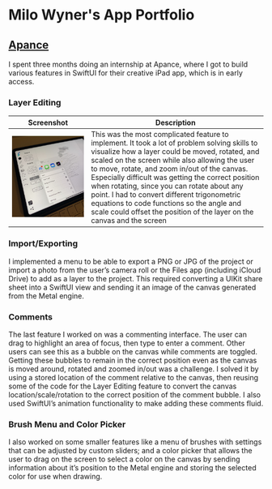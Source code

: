 # Milo Wyner's App Portfolio

## [Apance](https://apance.com)

I spent three months doing an internship at Apance, where I got to build various features in SwiftUI for their creative iPad app, which is in early access.

### Layer Editing
Screenshot | Description
------------ | -------------
![Import/Export Photo](/images/ImportExport_Photo.jpg) | This was the most complicated feature to implement. It took a lot of problem solving skills to visualize how a layer could be moved, rotated, and scaled on the screen while also allowing the user to move, rotate, and zoom in/out of the canvas. Especially difficult was getting the correct position when rotating, since you can rotate about any point. I had to convert different trigonometric equations to code functions so the angle and scale could offset the position of the layer on the canvas and the screen

### Import/Exporting
I implemented a menu to be able to export a PNG or JPG of the project or import a photo from the user’s camera roll or the Files app (including iCloud Drive) to add as a layer to the project. This required converting a UIKit share sheet into a SwiftUI view and sending it an image of the canvas generated from the Metal engine.

### Comments
The last feature I worked on was a commenting interface. The user can drag to highlight an area of focus, then type to enter a comment. Other users can see this as a bubble on the canvas while comments are toggled. Getting these bubbles to remain in the correct position even as the canvas is moved around, rotated and zoomed in/out was a challenge. I solved it by using a stored location of the comment relative to the canvas, then reusing some of the code for the Layer Editing feature to convert the canvas location/scale/rotation to the correct position of the comment bubble. I also used SwiftUI’s animation functionality to make adding these comments fluid.

### Brush Menu and Color Picker
I also worked on some smaller features like a menu of brushes with settings that can be adjusted by custom sliders; and a color picker that allows the user to drag on the screen to select a color on the canvas by sending information about it’s position to the Metal engine and storing the selected color for use when drawing.
